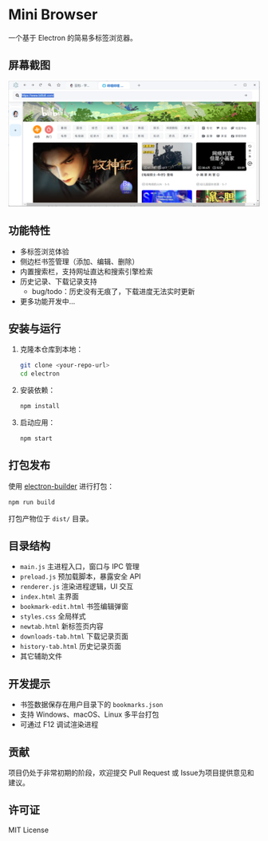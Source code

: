 # Mini Browser

一个基于 Electron 的简易多标签浏览器。

## 屏幕截图
![screenshot](screenshot.png)

## 功能特性

- 多标签浏览体验
- 侧边栏书签管理（添加、编辑、删除）
- 内置搜索栏，支持网址直达和搜索引擎检索
- 历史记录、下载记录支持
   - bug/todo：历史没有无痕了，下载进度无法实时更新
- 更多功能开发中...

## 安装与运行

1. 克隆本仓库到本地：

   ```bash
   git clone <your-repo-url>
   cd electron
   ```

2. 安装依赖：

   ```bash
   npm install
   ```

3. 启动应用：

   ```bash
   npm start
   ```

## 打包发布

使用 [electron-builder](https://www.electron.build/) 进行打包：

```bash
npm run build
```

打包产物位于 `dist/` 目录。

## 目录结构

- `main.js`             主进程入口，窗口与 IPC 管理
- `preload.js`          预加载脚本，暴露安全 API
- `renderer.js`         渲染进程逻辑，UI 交互
- `index.html`          主界面
- `bookmark-edit.html`  书签编辑弹窗
- `styles.css`          全局样式
- `newtab.html`         新标签页内容
- `downloads-tab.html`  下载记录页面
- `history-tab.html`    历史记录页面
- 其它辅助文件

## 开发提示

- 书签数据保存在用户目录下的 `bookmarks.json`
- 支持 Windows、macOS、Linux 多平台打包
- 可通过 F12 调试渲染进程

## 贡献

项目仍处于非常初期的阶段，欢迎提交 Pull Request 或 Issue为项目提供意见和建议。

## 许可证

MIT License
